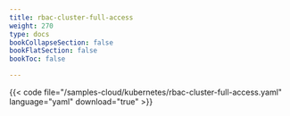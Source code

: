 ```yaml
---
title: rbac-cluster-full-access
weight: 270
type: docs
bookCollapseSection: false
bookFlatSection: false
bookToc: false

---
```


{{< code file="/samples-cloud/kubernetes/rbac-cluster-full-access.yaml" language="yaml" download="true" >}}
